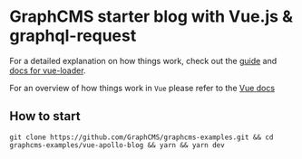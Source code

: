 # GraphCMS starter blog with Vue.js & graphql-request

For a detailed explanation on how things work, check out the [guide](http://vuejs-templates.github.io/webpack/) and [docs for vue-loader](http://vuejs.github.io/vue-loader).

For an overview of how things work in `Vue` please refer to the [Vue docs](https://vuejs.org/v2/guide/)

## How to start
```
git clone https://github.com/GraphCMS/graphcms-examples.git && cd graphcms-examples/vue-apollo-blog && yarn && yarn dev
```
